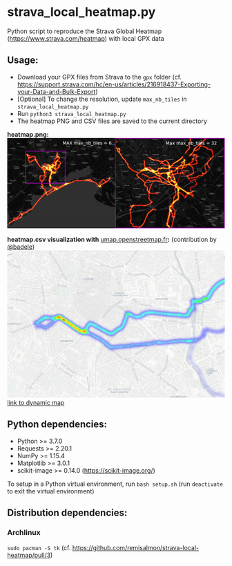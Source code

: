 # strava_local_heatmap.py

Python script to reproduce the Strava Global Heatmap (https://www.strava.com/heatmap) with local GPX data

## Usage:

* Download your GPX files from Strava to the `gpx` folder (cf. https://support.strava.com/hc/en-us/articles/216918437-Exporting-your-Data-and-Bulk-Export)
* [Optional] To change the resolution, update `max_nb_tiles` in `strava_local_heatmap.py`
* Run `python3 strava_local_heatmap.py`
* The heatmap PNG and CSV files are saved to the current directory

**heatmap.png:**
![heatmap_zoom.png](heatmap_zoom.png)

**heatmap.csv visualization with** [umap.openstreetmap.fr](https://umap.openstreetmap.fr)**:** (contribution by [@badele](https://github.com/badele))
![heatmap_umap.png](heatmap_umap.png)
[link to dynamic map](https://umap.openstreetmap.fr/en/map/demo-heatmap_261644)

## Python dependencies:

* Python >= 3.7.0
* Requests >= 2.20.1
* NumPy >= 1.15.4
* Matplotlib >= 3.0.1
* scikit-image >= 0.14.0 (https://scikit-image.org/)

To setup in a Python virtual environment, run `bash setup.sh` (run `deactivate` to exit the virtual environment)

## Distribution dependencies:

### Archlinux

`sudo pacman -S tk` (cf. https://github.com/remisalmon/strava-local-heatmap/pull/3)
